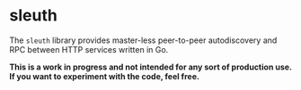# sleuth
The `sleuth` library provides master-less peer-to-peer autodiscovery and RPC between HTTP services written in Go.

**This is a work in progress and not intended for any sort of production use. If you want to experiment with the code, feel free.**
